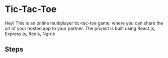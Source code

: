 # Tic-Tac-Toe

Hey! This is an online multiplayer tic-tac-toe game, where you can share the url of your hosted app to your partner. 
The project is built using React.js, Express.js, Redis, Ngrok

Steps
-------------
